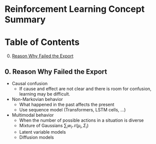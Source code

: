 # Reinforcement Learning Concept Summary

# Table of Contents
0. [Reason Why Failed the Export](#0-reason-why-failed-the-export)

## 0. Reason Why Failed the Export
- Causal confusion
    - If cause and effect are not clear and there is room for confusion, learning may be difficult.
- Non-Markovian behavior
    - What happened in the past affects the present
    - Use sequence model (Transformers, LSTM cells, ...)
- Multimodal behavior
    - When the number of possible actions in a situation is diverse
    - Mixture of Gaussians $\sum_i w_i \mathcal{N}(\mu_i , \Sigma_i)$
    - Latent variable models
    - Diffusion models


